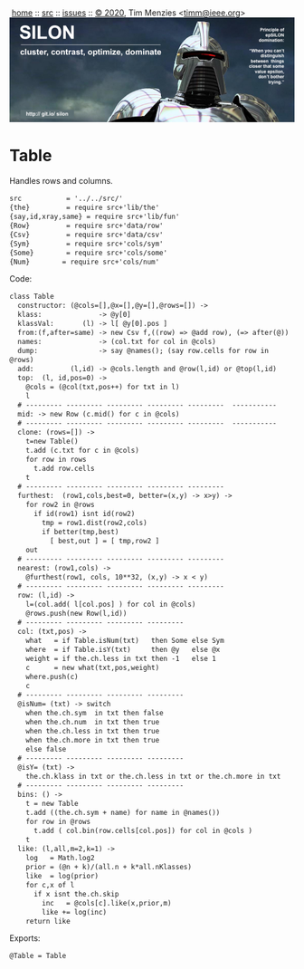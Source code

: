 <a name=top></a><p>       
&nbsp;[home](http://git.io/silon) ::
[src](https://github.com/timm/silon/raw/master/src) ::
[issues](http://git.io/silon) ::
<a href="https://github.com/timm/silon/raw/master/raw/master/LICENSE.md">&copy; 2020</a>,
Tim Menzies
<<a href="mailto:timm@ieee.org">timm&commat;ieee.org</a>>
<br>
[<img width=900 src="https://github.com/timm/silon/raw/master/etc/img/banner.jpg">](http://git.io/silon)<br>

# Table

Handles rows and columns.

    src           = '../../src/'
    {the}         = require src+'lib/the'
    {say,id,xray,same} = require src+'lib/fun'
    {Row}         = require src+'data/row'
    {Csv}         = require src+'data/csv'
    {Sym}         = require src+'cols/sym'
    {Some}        = require src+'cols/some'
    {Num}        = require src+'cols/num'

Code:

    class Table
      constructor: (@cols=[],@x=[],@y=[],@rows=[]) ->
      klass:              -> @y[0]
      klassVal:       (l) -> l[ @y[0].pos ]
      from:(f,after=same) -> new Csv f,((row) => @add row), (=> after(@))
      names:              -> (col.txt for col in @cols)
      dump:               -> say @names(); (say row.cells for row in @rows)
      add:         (l,id) -> @cols.length and @row(l,id) or @top(l,id)
      top:  (l, id,pos=0) -> 
        @cols = (@col(txt,pos++) for txt in l) 
        l
      # --------- --------- --------- --------- ---------  -----------
      mid: -> new Row (c.mid() for c in @cols)
      # --------- --------- --------- --------- ---------  -----------
      clone: (rows=[]) ->
        t=new Table()
        t.add (c.txt for c in @cols)
        for row in rows
          t.add row.cells
        t
      # --------- --------- --------- --------- ---------   
      furthest:  (row1,cols,best=0, better=(x,y) -> x>y) ->
        for row2 in @rows
          if id(row1) isnt id(row2)
            tmp = row1.dist(row2,cols)
            if better(tmp,best)
              [ best,out ] = [ tmp,row2 ]
        out
      # --------- --------- --------- --------- ---------   
      nearest: (row1,cols) ->
        @furthest(row1, cols, 10**32, (x,y) -> x < y)
      # --------- --------- --------- --------- ---------   
      row: (l,id) -> 
        l=(col.add( l[col.pos] ) for col in @cols)
        @rows.push(new Row(l,id))
      # --------- --------- --------- ---------
      col: (txt,pos) ->
        what   = if Table.isNum(txt)   then Some else Sym
        where  = if Table.isY(txt)     then @y   else @x
        weight = if the.ch.less in txt then -1   else 1
        c      = new what(txt,pos,weight)
        where.push(c)
        c
      # --------- --------- --------- ---------
      @isNum= (txt) -> switch
        when the.ch.sym  in txt then false
        when the.ch.num  in txt then true
        when the.ch.less in txt then true
        when the.ch.more in txt then true
        else false
      # --------- --------- --------- ---------
      @isY= (txt) -> 
        the.ch.klass in txt or the.ch.less in txt or the.ch.more in txt
      # --------- --------- --------- ---------
      bins: () ->
        t = new Table
        t.add ((the.ch.sym + name) for name in @names())
        for row in @rows
          t.add ( col.bin(row.cells[col.pos]) for col in @cols )
        t
      like: (l,all,m=2,k=1) ->
        log   = Math.log2
        prior = (@n + k)/(all.n + k*all.nKlasses) 
        like  = log(prior)
        for c,x of l
          if x isnt the.ch.skip
            inc   = @cols[c].like(x,prior,m)
            like += log(inc)
        return like

Exports:

    @Table = Table
